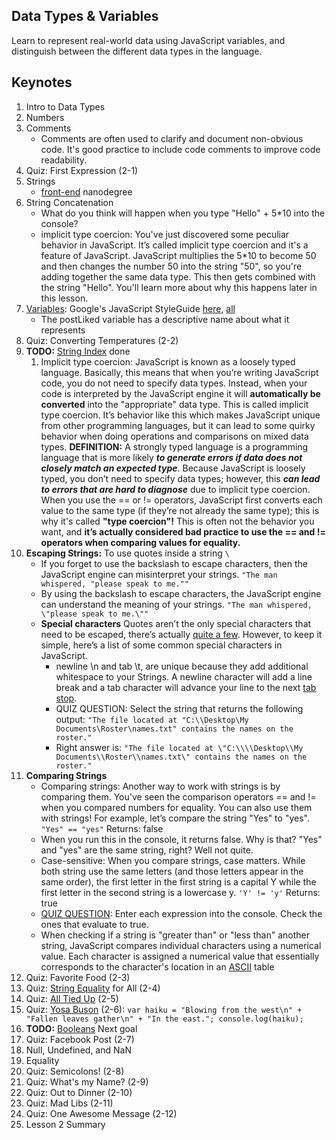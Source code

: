Data Types & Variables
----------------------
Learn to represent real-world data using JavaScript variables, and distinguish between the different data types in the language.

Keynotes
--------
1. Intro to Data Types
2. Numbers
3. Comments
   - Comments are often used to clarify and document non-obvious code. It's good practice to include code comments to improve code readability.
4. Quiz: First Expression (2-1)
5. Strings
   - [front-end](http://udacity.github.io/frontend-nanodegree-styleguide/javascript.html) nanodegree
6. String Concatenation 
   - What do you think will happen when you type "Hello" + 5*10 into the console?
   - implicit type coercion: You've just discovered some peculiar behavior in JavaScript. It’s called implicit type coercion and it's a feature of JavaScript. JavaScript multiplies the 5*10 to become 50 and then changes the number 50 into the string "50", so you're adding together the same data type. This then gets combined with the string "Hello". You'll learn more about why this happens later in this lesson.
7. [Variables](https://classroom.udacity.com/courses/ud803/lessons/74007e2e-2a0a-4de3-a8a6-5c2ec4275773/concepts/d38fbf76-c43a-47dd-b031-b20397d6c283): Google's JavaScript StyleGuide [here](https://google.github.io/styleguide/jsguide.html), [all](https://github.com/sakib-rahman-bangladesh/styleguide)
   - The postLiked variable has a descriptive name about what it represents
8. Quiz: Converting Temperatures (2-2)
9. **TODO:** [String Index](https://classroom.udacity.com/courses/ud803/lessons/74007e2e-2a0a-4de3-a8a6-5c2ec4275773/concepts/397a5635-43bd-42d1-b181-179b2c902f67) done
   1. Implicit type coercion: JavaScript is known as a loosely typed language.
       Basically, this means that when you’re writing JavaScript code, you do not need to specify data types. Instead, when your code is interpreted by the JavaScript engine it will **automatically be converted** into the "appropriate" data type. This is called implicit type coercion. It’s behavior like this which makes JavaScript unique from other programming languages, but it can lead to some quirky behavior when doing operations and comparisons on mixed data types.
       **DEFINITION:** A strongly typed language is a programming language that is more likely **<i>to generate errors if data does not closely match an expected type</i>**. Because JavaScript is loosely typed, you don’t need to specify data types; however, this **<i>can lead to errors that are hard to diagnose</i>** due to implicit type coercion.
       When you use the == or != operators, JavaScript first converts each value to the same type (if they’re not already the same type); this is why it's called **"type coercion"!** This is often not the behavior you want, and **it’s actually considered bad practice to use the == and != operators when comparing values for equality.**
10. **Escaping Strings:** To use quotes inside a string ``` \ ```
    - If you forget to use the backslash to escape characters, then the JavaScript engine can misinterpret your strings. ``` "The man whispered, "please speak to me."" ``` 
     - By using the backslash to escape characters, the JavaScript engine can understand the meaning of your strings.
```"The man whispered, \"please speak to me.\"" ```
     - **Special characters**
Quotes aren’t the only special characters that need to be escaped, there’s actually [quite a few](https://developer.mozilla.org/en-US/docs/Web/JavaScript/Guide/Grammar_and_types#Using_special_characters_in_strings). However, to keep it simple, here’s a list of some common special characters in JavaScript.
       - newline \n and tab \t, are unique because they add additional whitespace to your Strings. A newline character will add a line break and a tab character will advance your line to the next [tab stop](https://en.wikipedia.org/wiki/Tab_stop).
       - QUIZ QUESTION: Select the string that returns the following output: 
         ``` "The file located at "C:\\Desktop\My Documents\Roster\names.txt" contains the names on the roster." ```
       - Right answer is: ```"The file located at \"C:\\\\Desktop\\My Documents\\Roster\\names.txt\" contains the names on the roster."```
11. **Comparing Strings**
      - Comparing strings: Another way to work with strings is by comparing them. You've seen the comparison operators == and != when you compared numbers for equality. You can also use them with strings! For example, let’s compare the string "Yes" to "yes". ```"Yes" == "yes"``` Returns: false
      - When you run this in the console, it returns false. Why is that? "Yes" and "yes" are the same string, right? Well not quite.
      - Case-sensitive: When you compare strings, case matters. While both string use the same letters (and those letters appear in the same order), the first letter in the first string is a capital Y while the first letter in the second string is a lowercase y. ``` 'Y' != 'y' ``` Returns: true
      - [QUIZ QUESTION](https://classroom.udacity.com/courses/ud803/lessons/74007e2e-2a0a-4de3-a8a6-5c2ec4275773/concepts/3c9feefc-71f8-4d03-97a2-97f9386a53fb): Enter each expression into the console. Check the ones that evaluate to true.
      - When checking if a string is "greater than" or "less than" another string, JavaScript compares individual characters using a numerical value. Each character is assigned a numerical value that essentially corresponds to the character's location in an [ASCII](https://www.ascii-code.com/) table
12. Quiz: Favorite Food (2-3)
13. Quiz: [String Equality](https://classroom.udacity.com/courses/ud803/lessons/74007e2e-2a0a-4de3-a8a6-5c2ec4275773/concepts/1094e5d1-4986-42e5-9777-fa43d269ec81) for All (2-4)
14. Quiz: [All Tied Up](https://classroom.udacity.com/courses/ud803/lessons/74007e2e-2a0a-4de3-a8a6-5c2ec4275773/concepts/5a82b56c-8c1e-40e4-acc9-cc396fbfb439) (2-5)
15. Quiz: [Yosa Buson](https://classroom.udacity.com/courses/ud803/lessons/74007e2e-2a0a-4de3-a8a6-5c2ec4275773/concepts/69fa04db-4a01-443b-89f5-e60626379ef9) (2-6): ```var haiku = "Blowing from the west\n" + "Fallen leaves gather\n" + "In the east."; console.log(haiku);```
16. **TODO:** [Booleans](https://classroom.udacity.com/courses/ud803/lessons/74007e2e-2a0a-4de3-a8a6-5c2ec4275773/concepts/de395b73-8bbc-4d13-85bb-9d3f75141ecd) Next goal
17. Quiz: Facebook Post (2-7)
18. Null, Undefined, and NaN
19. Equality
20. Quiz: Semicolons! (2-8)
21. Quiz: What's my Name? (2-9)
22. Quiz: Out to Dinner (2-10)
23. Quiz: Mad Libs (2-11)
24. Quiz: One Awesome Message (2-12)
25. Lesson 2 Summary

